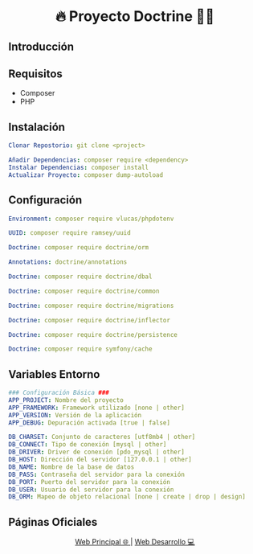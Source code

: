 <h1 align="center">🔥 Proyecto Doctrine 🧑‍💻</h1>

## Introducción


## Requisitos
* Composer
* PHP

## Instalación
```yml
Clonar Repostorio: git clone <project>
```
```yml
Añadir Dependencias: composer require <dependency>
Instalar Dependencias: composer install
Actualizar Proyecto: composer dump-autoload
```

## Configuración
```yml
Environment: composer require vlucas/phpdotenv
```
```yml
UUID: composer require ramsey/uuid
```
```yml
Doctrine: composer require doctrine/orm
```
```yml
Annotations: doctrine/annotations
```
```yml
Doctrine: composer require doctrine/dbal
```
```yml
Doctrine: composer require doctrine/common
```
```yml
Doctrine: composer require doctrine/migrations
```
```yml
Doctrine: composer require doctrine/inflector
```
```yml
Doctrine: composer require doctrine/persistence
```
```yml
Doctrine: composer require symfony/cache
```

## Variables Entorno
```yml
### Configuración Básica ###
APP_PROJECT: Nombre del proyecto
APP_FRAMEWORK: Framework utilizado [none | other]
APP_VERSION: Versión de la aplicación
APP_DEBUG: Depuración activada [true | false]
```
```yml
DB_CHARSET: Conjunto de caracteres [utf8mb4 | other]
DB_CONNECT: Tipo de conexión [mysql | other]
DB_DRIVER: Driver de conexión [pdo_mysql | other]
DB_HOST: Dirección del servidor [127.0.0.1 | other]
DB_NAME: Nombre de la base de datos
DB_PASS: Contraseña del servidor para la conexión
DB_PORT: Puerto del servidor para la conexión
DB_USER: Usuario del servidor para la conexión
DB_ORM: Mapeo de objeto relacional [none | create | drop | design]
```

## Páginas Oficiales
<div align="center">
    <a href="https://www.adisonjimenez.net" target="_blank">
        <span>Web Principal 🌐</span>
    </a>
    |
    <a href="https://www.engsoft.app" target="_blank">
        <span>Web Desarrollo 💻</span>
    </a>
</div>